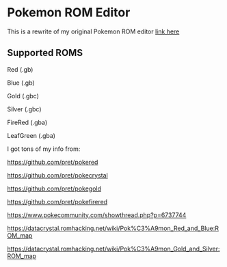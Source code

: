 # Pokemon ROM Editor

This is a rewrite of my original Pokemon ROM editor [link here](https://github.com/jakefordyce/PokemonROMEditor)

## Supported ROMS

Red (.gb)

Blue (.gb)

Gold (.gbc)

Silver (.gbc)

FireRed (.gba)

LeafGreen (.gba)

I got tons of my info from:

https://github.com/pret/pokered

https://github.com/pret/pokecrystal

https://github.com/pret/pokegold

https://github.com/pret/pokefirered

https://www.pokecommunity.com/showthread.php?p=6737744

https://datacrystal.romhacking.net/wiki/Pok%C3%A9mon_Red_and_Blue:ROM_map

https://datacrystal.romhacking.net/wiki/Pok%C3%A9mon_Gold_and_Silver:ROM_map
